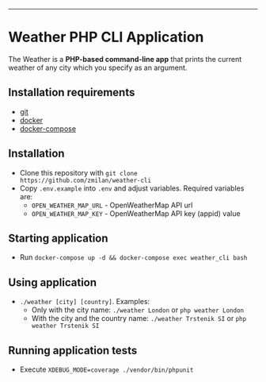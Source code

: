 ---
# Weather PHP CLI Application

The Weather is a **PHP-based command-line app** that prints the current weather of any city which you specify as an argument.

## Installation requirements
- [git](https://git-scm.com/downloads)
- [docker](https://docs.docker.com/desktop/)
- [docker-compose](https://docs.docker.com/compose/install/)

## Installation
- Clone this repository with `git clone https://github.com/zmilan/weather-cli`
- Copy `.env.example` into `.env` and adjust variables. Required variables are:
    + `OPEN_WEATHER_MAP_URL` - OpenWeatherMap API url
    + `OPEN_WEATHER_MAP_KEY` - OpenWeatherMap API key (appid) value
    
    
## Starting application
- Run `docker-compose up -d && docker-compose exec weather_cli bash`

## Using application
- `./weather [city] [country]`. Examples:
    + Only with the city name: `./weather London` or `php weather London`
    + With the city and the country name: `./weather Trstenik SI` or `php weather Trstenik SI`

## Running application tests
- Execute `XDEBUG_MODE=coverage ./vendor/bin/phpunit`